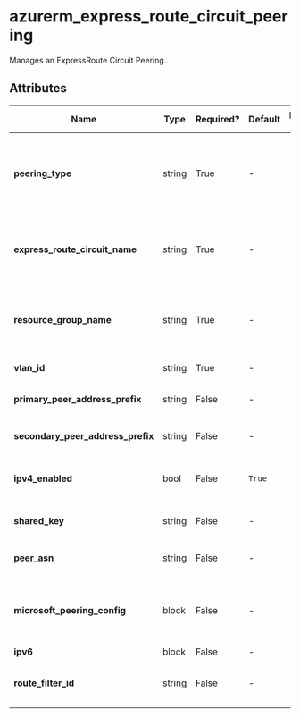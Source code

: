 # azurerm_express_route_circuit_peering

Manages an ExpressRoute Circuit Peering.

## Attributes

| Name | Type | Required? | Default  | possible values | Description |
| ---- | ---- | --------- | -------- | ----------- | ----------- |
| **peering_type** | string | True | -  |  -  | The type of the ExpressRoute Circuit Peering. Acceptable values include `AzurePrivatePeering`, `AzurePublicPeering` and `MicrosoftPeering`. | 
| **express_route_circuit_name** | string | True | -  |  -  | The name of the ExpressRoute Circuit in which to create the Peering. Changing this forces a new resource to be created. | 
| **resource_group_name** | string | True | -  |  -  | The name of the resource group in which to create the Express Route Circuit Peering. Changing this forces a new resource to be created. | 
| **vlan_id** | string | True | -  |  -  | A valid VLAN ID to establish this peering on. | 
| **primary_peer_address_prefix** | string | False | -  |  -  | A `/30` subnet for the primary link. Required when config for IPv4. | 
| **secondary_peer_address_prefix** | string | False | -  |  -  | A `/30` subnet for the secondary link. Required when config for IPv4. | 
| **ipv4_enabled** | bool | False | `True`  |  -  | A boolean value indicating whether the IPv4 peering is enabled. Defaults to `true`. | 
| **shared_key** | string | False | -  |  -  | The shared key. Can be a maximum of 25 characters. | 
| **peer_asn** | string | False | -  |  -  | The Either a 16-bit or a 32-bit ASN. Can either be public or private. | 
| **microsoft_peering_config** | block | False | -  |  -  | A `microsoft_peering_config` block. Required when `peering_type` is set to `MicrosoftPeering` and config for IPv4. | 
| **ipv6** | block | False | -  |  -  | A `ipv6` block. | 
| **route_filter_id** | string | False | -  |  -  | The ID of the Route Filter. Only available when `peering_type` is set to `MicrosoftPeering`. | 

